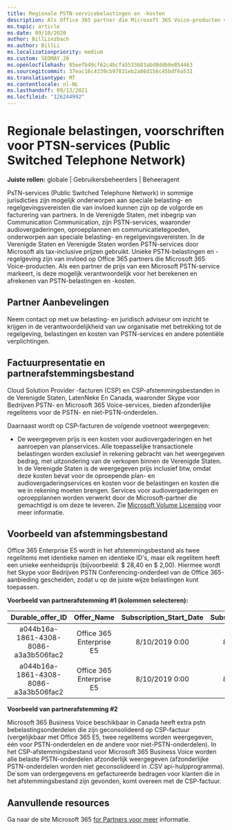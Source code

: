 ```yaml
---
title: Regionale PSTN-servicebelastingen en -kosten
description: Als Office 365 partner die Microsoft 365 Voice-producten vertakt, bent u mogelijk onderworpen aan regionale belastingen, kosten of wettelijke vereisten voor PSTN-services.
ms.topic: article
ms.date: 09/10/2020
author: BillLinzbach
ms.author: BillLi
ms.localizationpriority: medium
ms.custom: SEOMAY.20
ms.openlocfilehash: 85eefb49cf62c4bcfa5533683abd8ddb0e854463
ms.sourcegitcommit: 37eac16c4339cb97831eb2a86d156c45bdf6a531
ms.translationtype: MT
ms.contentlocale: nl-NL
ms.lasthandoff: 09/13/2021
ms.locfileid: "126244992"
---
```

# <a name="regional-taxes-regulations-for-public-switched-telephone-network-ptsn-services"></a>Regionale belastingen, voorschriften voor PTSN-services (Public Switched Telephone Network)

**Juiste rollen:** globale | Gebruikersbeheerders | Beheeragent

PsTN-services (Public Switched Telephone Network) in sommige jurisdicties zijn mogelijk onderworpen aan speciale belasting- en regelgevingsvereisten die van invloed kunnen zijn op de volgorde en facturering van partners. In de Verenigde Staten, met inbegrip van Communication Communication, zijn PSTN-services, waaronder audiovergaderingen, oproepplannen en communicatietegoeden, onderworpen aan speciale belasting- en regelgevingsvereisten. In de Verenigde Staten en Verenigde Staten worden PSTN-services door Microsoft als tax-inclusive prijzen gebruikt.  Unieke PSTN-belastingen en -regelgeving zijn van invloed op Office 365 partners die Microsoft 365 Voice-producten.  Als een partner de prijs van een Microsoft PSTN-service markeert, is deze mogelijk verantwoordelijk voor het berekenen en afrekenen van PSTN-belastingen en -kosten.

## <a name="partner-recommendations"></a>Partner Aanbevelingen

Neem contact op met uw belasting- en juridisch adviseur om inzicht te krijgen in de verantwoordelijkheid van uw organisatie met betrekking tot de regelgeving, belastingen en kosten van PSTN-services en andere potentiële verplichtingen.

## <a name="invoice-presentation-and-partner-reconciliation-file"></a>Factuurpresentatie en partnerafstemmingsbestand

Cloud Solution Provider -facturen (CSP) en CSP-afstemmingsbestanden in de Verenigde Staten, LatenNeke En Canada, waaronder Skype voor Bedrijven PSTN- en Microsoft 365 Voice-services, bieden afzonderlijke regelitems voor de PSTN- en niet-PSTN-onderdelen.

Daarnaast wordt op CSP-facturen de volgende voetnoot weergegeven:

* De weergegeven prijs is een kosten voor audiovergaderingen en het aanroepen van planservices.  Alle toepasselijke transactionele belastingen worden exclusief in rekening gebracht van het weergegeven bedrag, met uitzondering van de verkopen binnen de Verenigde Staten.  In de Verenigde Staten is de weergegeven prijs inclusief btw, omdat deze kosten bevat voor de oproepende plan- en audiovergaderingservices en kosten voor de belastingen en kosten die we in rekening moeten brengen.  Services voor audiovergaderingen en oproepplannen worden verwerkt door de Microsoft-partner die gemachtigd is om deze te leveren.  Zie [Microsoft Volume Licensing](https://go.microsoft.com/fwlink/?LinkId=690247) voor meer informatie.

## <a name="reconciliation-file-example"></a>Voorbeeld van afstemmingsbestand

Office 365 Enterprise E5 wordt in het afstemmingsbestand als twee regelitems met identieke namen en identieke ID's, maar elk regelitem heeft een unieke eenheidsprijs (bijvoorbeeld: $ 28,40 en $ 2,00). Hiermee wordt het Skype voor Bedrijven PSTN Conferencing-onderdeel van de Office 365-aanbieding gescheiden, zodat u op de juiste wijze belastingen kunt toepassen.

**Voorbeeld van partnerafstemming #1 (kolommen selecteren):**

|**Durable_offer_ID**|**Offer_Name**|**Subscription_Start_Date**|**Subscription_End_Date**|**Charge_Start_Date**|**Charge_End_Date**|**Charge_Type**|**Unit_Price**|
|:----:|:----:|:----:|:----:|:----:|:----:|:----:|:----:|
|a044b16a-1861-4308-8086-a3a3b506fac2   |Office 365 Enterprise E5   |8/10/2019 0:00   |8/11/2019 0:00   |8/11/2019 0:00|9/10/2019 0:00   |Cycluskosten   |28.40   |
|a044b16a-1861-4308-8086-a3a3b506fac2   |Office 365 Enterprise E5   |8/10/2019 0:00   |8/11/2019 0:00   |8/11/2019 0:00   |9/10/2019 0:00   |Cycluskosten   |2,00   |

**Voorbeeld van partnerafstemming #2**

Microsoft 365 Business Voice beschikbaar in Canada heeft extra pstn bebelastingsonderdelen die zijn geconsolideerd op CSP-factuur (vergelijkbaar met Office 365 E5, twee regelitems worden weergegeven, één voor PSTN-onderdelen en de andere voor niet-PSTN-onderdelen).  In het CSP-afstemmingsbestand voor Microsoft 365 Business Voice worden alle belaste PSTN-onderdelen afzonderlijk weergegeven (afzonderlijke PSTN-onderdelen worden niet geconsolideerd in .CSV api-hulpprogramma).  De som van ordergegevens en gefactureerde bedragen voor klanten die in het afstemmingsbestand zijn gevonden, komt overeen met de CSP-factuur.

## <a name="additional-resources"></a>Aanvullende resources
Ga naar de site Microsoft 365 [for Partners voor meer](https://www.microsoft.com/microsoft-365/partners/) informatie.

